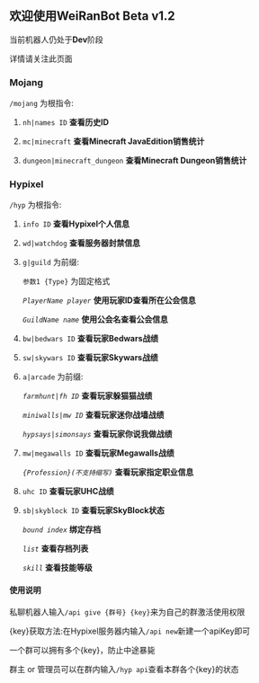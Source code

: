 ## 欢迎使用WeiRanBot Beta v1.2

当前机器人仍处于**Dev**阶段

详情请关注此页面

### Mojang

`/mojang` 为根指令:

1. `nh|names ID` **查看历史ID**

2. `mc|minecraft` **查看Minecraft JavaEdition销售统计**

3. `dungeon|minecraft_dungeon` **查看Minecraft Dungeon销售统计**

### Hypixel

`/hyp` 为根指令:

1. `info ID` **查看Hypixel个人信息**

1. `wd|watchdog` **查看服务器封禁信息**

1. `g|guild` 为前缀:
   
   `参数1 {Type}` 为固定格式
   
   _`PlayerName player`_ **使用玩家ID查看所在公会信息**
   
   _`GuildName name`_ **使用公会名查看公会信息**

1. `bw|bedwars ID` **查看玩家Bedwars战绩**

1. `sw|skywars ID` **查看玩家Skywars战绩**

1. `a|arcade` 为前缀:

   _`farmhunt|fh ID`_ **查看玩家躲猫猫战绩**

   _`miniwalls|mw ID`_ **查看玩家迷你战墙战绩**  
   
   _`hypsays|simonsays`_ **查看玩家你说我做战绩**
   
1. `mw|megawalls ID` **查看玩家Megawalls战绩**

   _`{Profession}(不支持缩写)`_ **查看玩家指定职业信息**
   
1. `uhc ID` **查看玩家UHC战绩**

1. `sb|skyblock ID` **查看玩家SkyBlock状态**

   _`bound index`_ **绑定存档**
   
   _`list`_ **查看存档列表**
   
   _`skill`_ **查看技能等级**
  
  
#### 使用说明

私聊机器人输入`/api give {群号} {key}`来为自己的群激活使用权限

{key}获取方法:在Hypixel服务器内输入`/api new`新建一个apiKey即可

一个群可以拥有多个{key}，防止中途暴毙

群主 or 管理员可以在群内输入`/hyp api`查看本群各个{key}的状态
